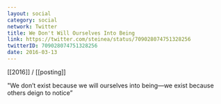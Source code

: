 ```yaml
---
layout: social
category: social
network: Twitter
title: We Don't Will Ourselves Into Being
link: https://twitter.com/steinea/status/709028074751328256
twitterID: 709028074751328256
date: 2016-03-13
---
```


[[2016]] / [[posting]]

"We don’t exist because we will ourselves into being—we exist because others deign to notice”
